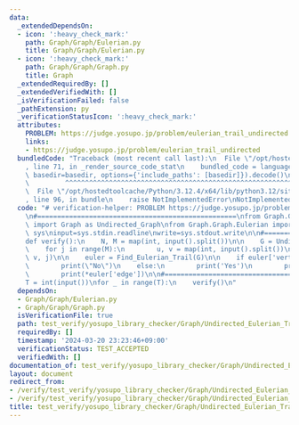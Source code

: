 ```yaml
---
data:
  _extendedDependsOn:
  - icon: ':heavy_check_mark:'
    path: Graph/Graph/Eulerian.py
    title: Graph/Graph/Eulerian.py
  - icon: ':heavy_check_mark:'
    path: Graph/Graph/Graph.py
    title: Graph
  _extendedRequiredBy: []
  _extendedVerifiedWith: []
  _isVerificationFailed: false
  _pathExtension: py
  _verificationStatusIcon: ':heavy_check_mark:'
  attributes:
    PROBLEM: https://judge.yosupo.jp/problem/eulerian_trail_undirected
    links:
    - https://judge.yosupo.jp/problem/eulerian_trail_undirected
  bundledCode: "Traceback (most recent call last):\n  File \"/opt/hostedtoolcache/Python/3.12.4/x64/lib/python3.12/site-packages/onlinejudge_verify/documentation/build.py\"\
    , line 71, in _render_source_code_stat\n    bundled_code = language.bundle(stat.path,\
    \ basedir=basedir, options={'include_paths': [basedir]}).decode()\n          \
    \         ^^^^^^^^^^^^^^^^^^^^^^^^^^^^^^^^^^^^^^^^^^^^^^^^^^^^^^^^^^^^^^^^^^^^^^^^^^^^^^^^^\n\
    \  File \"/opt/hostedtoolcache/Python/3.12.4/x64/lib/python3.12/site-packages/onlinejudge_verify/languages/python.py\"\
    , line 96, in bundle\n    raise NotImplementedError\nNotImplementedError\n"
  code: "# verification-helper: PROBLEM https://judge.yosupo.jp/problem/eulerian_trail_undirected\n\
    \n#==================================================\nfrom Graph.Graph.Graph\
    \ import Graph as Undirected_Graph\nfrom Graph.Graph.Eulerian import *\n\nimport\
    \ sys\ninput=sys.stdin.readline\nwrite=sys.stdout.write\n\n#==================================================\n\
    def verify():\n    N, M = map(int, input().split())\n\n    G = Undirected_Graph(N)\n\
    \    for j in range(M):\n        u, v = map(int, input().split())\n        G.add_edge(u,\
    \ v, j)\n\n    euler = Find_Eulerian_Trail(G)\n\n    if euler['vertex'] is None:\n\
    \        print(\"No\")\n    else:\n        print('Yes')\n        print(*euler['vertex'])\n\
    \        print(*euler['edge'])\n\n#==================================================\n\
    T = int(input())\nfor _ in range(T):\n    verify()\n"
  dependsOn:
  - Graph/Graph/Eulerian.py
  - Graph/Graph/Graph.py
  isVerificationFile: true
  path: test_verify/yosupo_library_checker/Graph/Undirected_Eulerian_Trail.test.py
  requiredBy: []
  timestamp: '2024-03-20 23:23:46+09:00'
  verificationStatus: TEST_ACCEPTED
  verifiedWith: []
documentation_of: test_verify/yosupo_library_checker/Graph/Undirected_Eulerian_Trail.test.py
layout: document
redirect_from:
- /verify/test_verify/yosupo_library_checker/Graph/Undirected_Eulerian_Trail.test.py
- /verify/test_verify/yosupo_library_checker/Graph/Undirected_Eulerian_Trail.test.py.html
title: test_verify/yosupo_library_checker/Graph/Undirected_Eulerian_Trail.test.py
---
```

